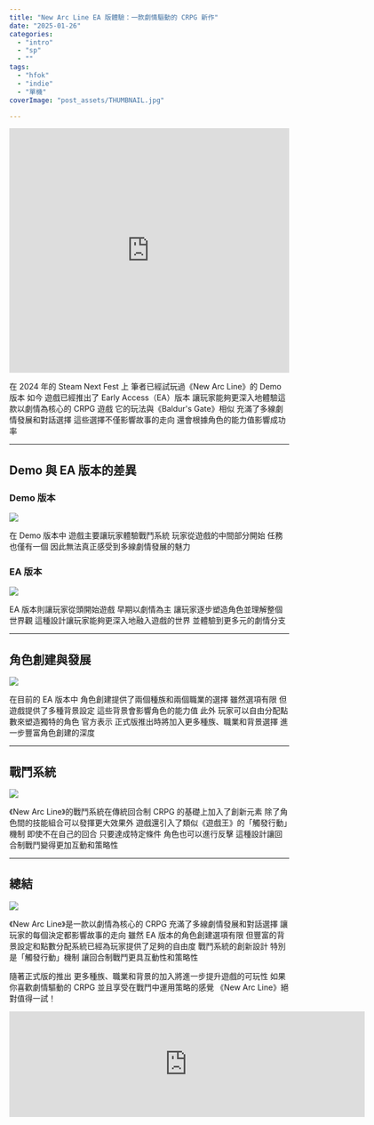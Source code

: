 ```yaml
---
title: "New Arc Line EA 版體驗：一款劇情驅動的 CRPG 新作"
date: "2025-01-26"
categories:
  - "intro"
  - "sp"
  - ""
tags:
  - "hfok"
  - "indie"
  - "單機"
coverImage: "post_assets/THUMBNAIL.jpg"

---
```


<!-- Embed -->

<iframe width="100%" height="440" src="https://www.youtube.com/embed/QdNl7b5fbBs" 
  title="YouTube video player" frameborder="0" allow="accelerometer; autoplay;
  clipboard-write; encrypted-media; gyroscope; picture-in-picture; web-share"
  referrerpolicy="strict-origin-when-cross-origin" allowfullscreen></iframe>


<!-- Context -->
在 2024 年的 Steam Next Fest 上
筆者已經試玩過《New Arc Line》的 Demo 版本
如今 遊戲已經推出了 Early Access（EA）版本
讓玩家能夠更深入地體驗這款以劇情為核心的 CRPG 遊戲
它的玩法與《Baldur's Gate》相似
充滿了多線劇情發展和對話選擇
這些選擇不僅影響故事的走向
還會根據角色的能力值影響成功率


---

## **Demo 與 EA 版本的差異**

### **Demo 版本**

![](post_assets/20250128_16-31-02.png)

在 Demo 版本中
遊戲主要讓玩家體驗戰鬥系統
玩家從遊戲的中間部分開始
任務也僅有一個
因此無法真正感受到多線劇情發展的魅力


### **EA 版本**

![](post_assets/ss_ed1af43c7709165395bc047cc7e8416e7c59df4c.1920x1080.jpg)

EA 版本則讓玩家從頭開始遊戲
早期以劇情為主
讓玩家逐步塑造角色並理解整個世界觀
這種設計讓玩家能夠更深入地融入遊戲的世界
並體驗到更多元的劇情分支


---

## **角色創建與發展**

![](post_assets/new-arc-line-character.png)

在目前的 EA 版本中
角色創建提供了兩個種族和兩個職業的選擇
雖然選項有限
但遊戲提供了多種背景設定
這些背景會影響角色的能力值
此外 玩家可以自由分配點數來塑造獨特的角色
官方表示
正式版推出時將加入更多種族、職業和背景選擇
進一步豐富角色創建的深度


---

## **戰鬥系統**

![](post_assets/20250128_16-30-52.png)

《New Arc Line》的戰鬥系統在傳統回合制 CRPG 的基礎上加入了創新元素
除了角色間的技能組合可以發揮更大效果外
遊戲還引入了類似《遊戲王》的「觸發行動」機制
即使不在自己的回合
只要達成特定條件
角色也可以進行反擊
這種設計讓回合制戰鬥變得更加互動和策略性


---

## **總結**

![](post_assets/ss_2f301430ed050702ed2cff33f970450c82fc78f9.1920x1080.jpg)

《New Arc Line》是一款以劇情為核心的 CRPG
充滿了多線劇情發展和對話選擇
讓玩家的每個決定都影響故事的走向
雖然 EA 版本的角色創建選項有限
但豐富的背景設定和點數分配系統已經為玩家提供了足夠的自由度
戰鬥系統的創新設計
特別是「觸發行動」機制
讓回合制戰鬥更具互動性和策略性


隨著正式版的推出
更多種族、職業和背景的加入將進一步提升遊戲的可玩性
如果你喜歡劇情驅動的 CRPG
並且享受在戰鬥中運用策略的感覺
《New Arc Line》絕對值得一試！

<iframe src="https://store.steampowered.com/widget/2458310/?utm_source=homepage&utm_campaign=mycampaign" frameborder="0" width="640" height="190"></iframe>



